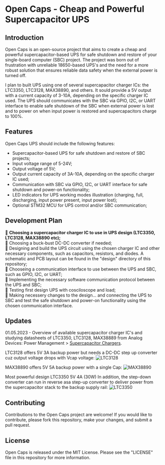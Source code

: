 # Open Caps - Cheap and Powerful Supercapacitor UPS
## Introduction

Open Caps is an open-source project that aims to create a cheap and powerful supercapacitor-based UPS for safe shutdown and restore of your single-board computer (SBC) project. The project was born out of frustration with unreliable 18650-based UPS's and the need for a more robust solution that ensures reliable data safety when the external power is turned off.

I plan to built UPS using one of several supercapacitor charger ICs: the LTC3350, LTC3128, MAX38890, and others. It sould provide a 5V output with a current capacity of 3-10A, depending on the specific charger IC used. The UPS should communicates with the SBC via GPIO, I2C, or UART interface to enable safe shutdown of the SBC when external power is lost and to power on when input power is restored and supercapacitors charge to 100%.

## Features
Open Caps UPS should include the following features:
- Supercapacitor-based UPS for safe shutdown and restore of SBC projects;
- Input voltage range of 5-24V;
- Output voltage of 5V;
- Output current capacity of 3A-10A, depending on the specific charger IC used;
- Communication with SBC via GPIO, I2C, or UART interface for safe shutdown and power-on functionality;
- LED indicators for UPS working modes illustration (charging, full, discharging, input power present, input power lost);
- Optional STM32 MCU for UPS control and/or SBC communication;

## Development Plan
:black_square_button: **Choosing a supercapacitor charger IC to use in UPS design (LTC3350, LTC3128, MAX38890 etc);**    
:black_square_button: Choosing a buck-bust DC-DC converter if needed;    
:black_square_button: Designing and build the UPS circuit using the chosen charger IC and other necessary components, such as capacitors, resistors, and diodes. A schematic and PCB layout can be found in the "design" directory of this repository;    
:black_square_button: Chooseing a communication interface to use between the UPS and SBC, such as GPIO, I2C, or UART;    
:black_square_button: Implementing the necessary software communication protocol between the UPS and SBC;    
:black_square_button: Testing first design UPS with cosciloscope and load;    
:black_square_button: Making necessery changes to the design... and connecting the UPS to SBC and test the safe shutdown and power-on functionality using the chosen communication interface.    

## Updates
01.05.2023 - Overview of available supercapacitor charger IC's and studying datasheets of LTC3350, LTC3128, MAX38889 from Analog Devices: Power Management > [Supercapacitor Chargers](https://www.analog.com/en/parametricsearch/11413#/).  

LTC3128 offers 5V 3A backup power but needs a DC-DC step up converter cuz output voltage drops with Vcap voltage:
![LTC3128](https://user-images.githubusercontent.com/75634636/235470254-064b0a52-3e36-4328-a6bb-d8e9df26f020.jpg)

MAX38890 offers 5V 5A backup power with a single Cap:
![MAX38890](https://user-images.githubusercontent.com/75634636/235474956-4af02de0-d1c1-4b82-90d2-9d0bc5baecad.jpg)

Most powerful design LTC3350 5V 4A (30W) In addition, the step-down converter can run in reverse asa step-up converter to deliver power from the supercapacitor stack to the backup supply rail:
![LTC3350](https://user-images.githubusercontent.com/75634636/235479535-19fbea09-8caf-47f5-ac48-4ab1d6b73906.jpg)

## Contributing
Contributions to the Open Caps project are welcome! If you would like to contribute, please fork this repository, make your changes, and submit a pull request.

## License
Open Caps is released under the MIT License. Please see the "LICENSE" file in this repository for more information.

